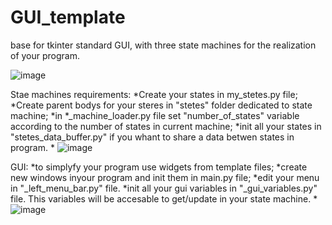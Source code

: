 # GUI_template
base for tkinter standard GUI, with three state machines for the realization of your program.

![image](https://user-images.githubusercontent.com/71212857/220584675-bd8a1255-9772-497b-90fd-ba4747ad42ea.png)



Stae machines requirements:
*Create your states in my_stetes.py file;
*Create parent bodys for your steres in "stetes" folder dedicated to state machine;
*in *_machine_loader.py file set "number_of_states" variable according to the number of states in current machine;
*init all your states in "stetes_data_buffer.py" if you whant to share a data betwen states in program.
* 
![image](https://user-images.githubusercontent.com/71212857/220585395-0714abd8-84ad-4e1d-9796-0198388f5fe4.png)

GUI:
*to simplyfy your program use widgets from template files;
*create new windows inyour program and init them in main.py file;
*edit your menu in "_left_menu_bar.py" file.
*init all your gui variables in "_gui_variables.py" file. This variables will be accesable to get/update in your state machine.
*
![image](https://user-images.githubusercontent.com/71212857/220587186-d325d287-3949-441b-b3a2-c2f3b92b58ce.png)
